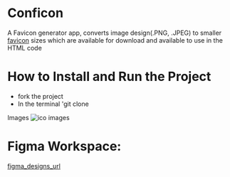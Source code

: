 # Conficon
A Favicon generator app, converts image design(.PNG, .JPEG) to smaller [favicon](https://en.wikipedia.org/wiki/Favicon) sizes which are available for download and available to use in the HTML code

# How to Install and Run the Project
- fork the project
- In the terminal 'git clone 

Images
![ico images]('https://raw.githubusercontent.com/zuri-training/Favicon_gen-Team-68/main/static/images/Vector1.png')

# Figma Workspace: 

[figma_designs_url](https://www.figma.com/file/Om0i0dm6XOQN27utcHw5QD/Favicon-general?node-id=0%3A1)
